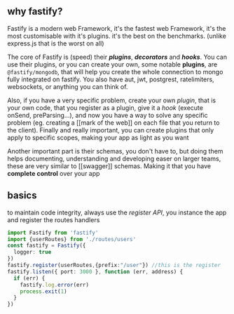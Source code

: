 ## why fastify?
Fastify is a modern web Framework, it's the fastest web Framework, it's the most customisable with it's plugins. it's the best on the benchmarks. (unlike express.js that is the worst on all)

The core of Fastify is (speed) their **_plugins_**, **_decorators_** and **_hooks_**. You can use their plugins, or you can create your own, some notable **plugins**, are `@fastify/mongodb`, that will help you create the whole connection to mongo fully integrated on fastify. You also have aut, jwt, postgrest, ratelimiters, websockets, or anything you can think of.

Also, if you have a very specific problem, create your own *plugin*, that is your own code, that you register as a plugin, give it a *hook* (execute onSend, preParsing...), and now you have a way to solve any specific problem (eg. creating a [[mark of the web]] on each file that you return to the client). Finally and really important, you can create plugins that only apply to specific scopes, making your app as light as you want

Another important part is their schemas, you don't have to, but doing them helps documenting, understanding and developing easer on larger teams, these are very similar to [[swagger]] schemas. Making it that you have **complete control** over your app


## basics

to maintain code integrity, always use the *register API*, you instance the app and register the routes handlers
```typescript
import Fastify from 'fastify'
import {userRoutes} from './routes/users'
const fastify = Fastify({
  logger: true
})
fastify.register(userRoutes,{prefix:"/user"}) //this is the register
fastify.listen({ port: 3000 }, function (err, address) {
  if (err) {
    fastify.log.error(err)
    process.exit(1)
  }
})
```